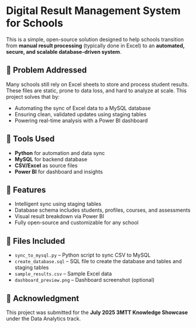 # Digital Result Management System for Schools

This is a simple, open-source solution designed to help schools transition from **manual result processing** (typically done in Excel) to an **automated, secure, and scalable database-driven system**.

## 🎯 Problem Addressed

Many schools still rely on Excel sheets to store and process student results. These files are static, prone to data loss, and hard to analyze at scale. This project solves that by:
- Automating the sync of Excel data to a MySQL database
- Ensuring clean, validated updates using staging tables
- Powering real-time analysis with a Power BI dashboard

## 🔧 Tools Used
- **Python** for automation and data sync
- **MySQL** for backend database
- **CSV/Excel** as source files
- **Power BI** for dashboard and insights

## 🧠 Features
- Intelligent sync using staging tables
- Database schema includes students, profiles, courses, and assessments
- Visual result breakdown via Power BI
- Fully open-source and customizable for any school

## 📂 Files Included
- `sync_to_mysql.py` – Python script to sync CSV to MySQL
- `create_database.sql` – SQL file to create the database and tables and staging tables
- `sample_results.csv` – Sample Excel data
- `dashboard_preview.png` – Dashboard screenshot (optional)

## 🙌 Acknowledgment
This project was submitted for the **July 2025 3MTT Knowledge Showcase** under the Data Analytics track.

